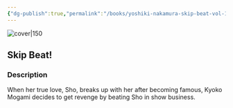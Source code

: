 ```yaml
---
{"dg-publish":true,"permalink":"/books/yoshiki-nakamura-skip-beat-vol-10/","title":"\"Skip Beat!\"","tags":["manga","romance"]}
---
```




![cover|150](http://books.google.com/books/content?id=HXqongEACAAJ&printsec=frontcover&img=1&zoom=1&source=gbs_api)

## Skip Beat!

### Description

When her true love, Sho, breaks up with her after becoming famous, Kyoko Mogami decides to get revenge by beating Sho in show business.
```